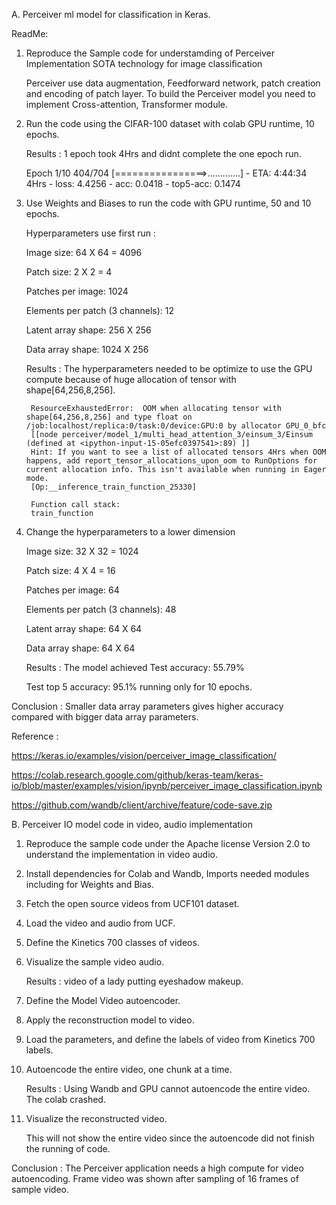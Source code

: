 
A. Perceiver ml model for classification in Keras.

ReadMe:

1. Reproduce the Sample code for understamding of Perceiver Implementation SOTA technology for image classification

      Perceiver use data augmentation, Feedforward network, patch creation and encoding of patch layer. To build the Perceiver model you need to implement Cross-attention, Transformer module.

2. Run the code using the CIFAR-100 dataset with colab GPU runtime, 10 epochs. 

      Results : 1 epoch took 4Hrs and didnt complete the one epoch run.

      Epoch 1/10
        404/704 [================>.............] - ETA: 4:44:34 4Hrs - loss: 4.4256 - acc: 0.0418 - top5-acc: 0.1474

3. Use Weights and Biases to run the code with GPU runtime, 50 and 10 epochs.

      Hyperparameters use first run : 

      Image size: 64 X 64 = 4096

      Patch size: 2 X 2 = 4 

      Patches per image: 1024

      Elements per patch (3 channels): 12

      Latent array shape: 256 X 256

      Data array shape: 1024 X 256

    Results : The hyperparameters needed to be optimize to use the GPU compute because of huge allocation of tensor with shape[64,256,8,256]. 

        ResourceExhaustedError:  OOM when allocating tensor with shape[64,256,8,256] and type float on /job:localhost/replica:0/task:0/device:GPU:0 by allocator GPU_0_bfc
	    [[node perceiver/model_1/multi_head_attention_3/einsum_3/Einsum (defined at <ipython-input-15-05efc0397541>:89) ]]
        Hint: If you want to see a list of allocated tensors 4Hrs when OOM happens, add report_tensor_allocations_upon_oom to RunOptions for current allocation info. This isn't available when running in Eager mode.
        [Op:__inference_train_function_25330]

        Function call stack:
        train_function
4. Change the hyperparameters to a lower dimension 

      Image size: 32 X 32 = 1024

      Patch size: 4 X 4 = 16 
      
      Patches per image: 64
      
      Elements per patch (3 channels): 48
      
      Latent array shape: 64 X 64
      
      Data array shape: 64 X 64

      Results : 
      The model achieved Test accuracy: 55.79%

      Test top 5 accuracy: 95.1% running only for 10 epochs.

Conclusion : Smaller data array parameters gives higher accuracy compared with bigger data array parameters. 

Reference : 

https://keras.io/examples/vision/perceiver_image_classification/

https://colab.research.google.com/github/keras-team/keras-io/blob/master/examples/vision/ipynb/perceiver_image_classification.ipynb

https://github.com/wandb/client/archive/feature/code-save.zip


B. Perceiver IO model code in video, audio implementation 

1. Reproduce the sample code under the Apache license Version 2.0 to understand the implementation in video audio.

2. Install dependencies for Colab and Wandb, Imports needed modules including for Weights and Bias.

3. Fetch the open source videos from UCF101 dataset.

4. Load the video and audio from UCF.

5. Define the Kinetics 700 classes of videos.

6. Visualize the sample video audio. 

   Results : video of a lady putting eyeshadow makeup.

7. Define the Model Video autoencoder.

8. Apply the reconstruction model to video.

9. Load the parameters, and define the labels of video from Kinetics 700 labels.

10. Autoencode the entire video, one chunk at a time.
 
    Results : Using Wandb and GPU cannot autoencode the entire video.
    The colab crashed.

11. Visualize the reconstructed video.

    This will not show the entire video since the autoencode did not finish the running of code.
    
Conclusion : The Perceiver application needs a high compute for video autoencoding.
	     Frame video was shown after sampling of 16 frames of sample video. 
